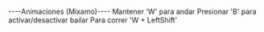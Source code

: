 ----Animaciones (Mixamo)----
  Mantener 'W' para andar
  Presionar 'B' para activar/desactivar bailar
  Para correr 'W + LeftShift'
